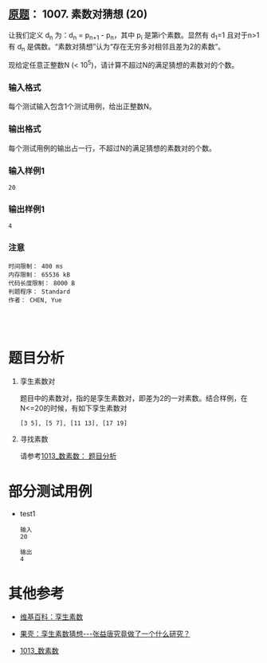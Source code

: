 ##	[原题](https://www.patest.cn/contests/pat-b-practise/1007)： 1007. 素数对猜想 (20)

让我们定义 d<sub>n</sub> 为：d<sub>n</sub> = p<sub>n+1</sub> - p<sub>n</sub>，其中 p<sub>i</sub> 是第i个素数。显然有 d<sub>1</sub>=1 且对于n>1有 d<sub>n</sub> 是偶数。“素数对猜想”认为“存在无穷多对相邻且差为2的素数”。

现给定任意正整数N (< 10<sup>5</sup>)，请计算不超过N的满足猜想的素数对的个数。

###	输入格式

每个测试输入包含1个测试用例，给出正整数N。

###	输出格式

每个测试用例的输出占一行，不超过N的满足猜想的素数对的个数。

###	输入样例1

	20

###	输出样例1

	4

###	注意

	时间限制： 400 ms
	内存限制： 65536 kB
	代码长度限制： 8000 B
	判题程序： Standard
	作者： CHEN, Yue

<br/><br/>

#	题目分析

1.	孪生素数对

	题目中的素数对，指的是孪生素数对，即差为2的一对素数。结合样例，在N<=20的时候，有如下孪生素数对

		[3 5], [5 7], [11 13], [17 19]

2.	寻找素数

	请参考[1013_数素数： 题目分析](https://github.com/jJayyyyyyy/cs/tree/master/OJ/PAT/basic_level/1013_%E6%95%B0%E7%B4%A0%E6%95%B0#题目分析)

#	部分测试用例

*	test1

		输入
		20

		输出
		4

#	其他参考

*	[维基百科：孪生素数](https://zh.wikipedia.org/zh-hans/%E5%AD%AA%E7%94%9F%E7%B4%A0%E6%95%B0)

*	[果壳：孪生素数猜想---张益唐究竟做了一个什么研究？](http://www.guokr.com/article/437023/)

*	[1013_数素数](https://github.com/jJayyyyyyy/cs/tree/master/OJ/PAT/basic_level/1013_数素数)
